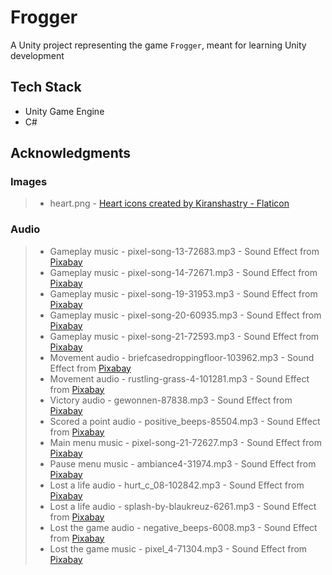 # Frogger

A Unity project representing the game `Frogger`, meant for learning Unity development

## Tech Stack
- Unity Game Engine
- C#

## Acknowledgments
### Images
>   - heart.png - <a href="https://www.flaticon.com/free-icons/heart" title="heart icons">Heart icons created by Kiranshastry - Flaticon</a>

### Audio
>   - Gameplay music - pixel-song-13-72683.mp3 - Sound Effect from <a href="https://pixabay.com/sound-effects/?utm_source=link-attribution&utm_medium=referral&utm_campaign=music&utm_content=72683">Pixabay</a>
>   - Gameplay music - pixel-song-14-72671.mp3 - Sound Effect from <a href="https://pixabay.com/?utm_source=link-attribution&utm_medium=referral&utm_campaign=music&utm_content=72671">Pixabay</a>
>   - Gameplay music - pixel-song-19-31953.mp3 - Sound Effect from <a href="https://pixabay.com/sound-effects/?utm_source=link-attribution&utm_medium=referral&utm_campaign=music&utm_content=31953">Pixabay</a>
>   - Gameplay music - pixel-song-20-60935.mp3 - Sound Effect from <a href="https://pixabay.com/sound-effects/?utm_source=link-attribution&utm_medium=referral&utm_campaign=music&utm_content=60935">Pixabay</a>
>   - Gameplay music - pixel-song-21-72593.mp3 - Sound Effect from <a href="https://pixabay.com/sound-effects/?utm_source=link-attribution&utm_medium=referral&utm_campaign=music&utm_content=72593">Pixabay</a>
>   - Movement audio - briefcasedroppingfloor-103962.mp3 - Sound Effect from <a href="https://pixabay.com/sound-effects/?utm_source=link-attribution&utm_medium=referral&utm_campaign=music&utm_content=103962">Pixabay</a>
>   - Movement audio - rustling-grass-4-101281.mp3 - Sound Effect from <a href="https://pixabay.com/sound-effects/?utm_source=link-attribution&utm_medium=referral&utm_campaign=music&utm_content=101281">Pixabay</a>
>   - Victory audio - gewonnen-87838.mp3 - Sound Effect from <a href="https://pixabay.com/sound-effects/?utm_source=link-attribution&utm_medium=referral&utm_campaign=music&utm_content=87838">Pixabay</a>
>   - Scored a point audio - positive_beeps-85504.mp3 - Sound Effect from <a href="https://pixabay.com/?utm_source=link-attribution&utm_medium=referral&utm_campaign=music&utm_content=85504">Pixabay</a>
>   - Main menu music - pixel-song-21-72627.mp3 - Sound Effect from <a href="https://pixabay.com/?utm_source=link-attribution&utm_medium=referral&utm_campaign=music&utm_content=72627">Pixabay</a>
>   - Pause menu music - ambiance4-31974.mp3 - Sound Effect from <a href="https://pixabay.com/sound-effects/?utm_source=link-attribution&utm_medium=referral&utm_campaign=music&utm_content=31974">Pixabay</a>
>   - Lost a life audio - hurt_c_08-102842.mp3 - Sound Effect from <a href="https://pixabay.com/?utm_source=link-attribution&utm_medium=referral&utm_campaign=music&utm_content=102842">Pixabay</a>
>   - Lost a life audio - splash-by-blaukreuz-6261.mp3 - Sound Effect from <a href="https://pixabay.com/?utm_source=link-attribution&utm_medium=referral&utm_campaign=music&utm_content=6261">Pixabay</a>
>   - Lost the game audio - negative_beeps-6008.mp3 - Sound Effect from <a href="https://pixabay.com/?utm_source=link-attribution&utm_medium=referral&utm_campaign=music&utm_content=6008">Pixabay</a>
>   - Lost the game music - pixel_4-71304.mp3 - Sound Effect from <a href="https://pixabay.com/sound-effects/?utm_source=link-attribution&utm_medium=referral&utm_campaign=music&utm_content=71304">Pixabay</a>